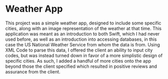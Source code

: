 # Weather App
This project was a simple weather app, designed to include some specific cities, along with an image representation of the
weather at that time. This application was meant as an introduction to both Swift, which I had never used before, as well as
an introduction into accessing databases, in this case the US National Weather Service from whom the data is from.
Using XML Code to parse this data, I offered the client an ability to input city codes, but was instead turned down in favor of a more simplistic design of specific cities. As such, I added a handful of more cities onto the app beyond those the client specified which resulted in positive reviews and assurance from the client.
